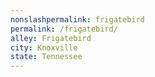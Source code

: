 ```yaml
---
﻿nonslashpermalink: frigatebird
permalink: /frigatebird/
alley: Frigatebird
city: Knoxville
state: Tennessee
---
```

